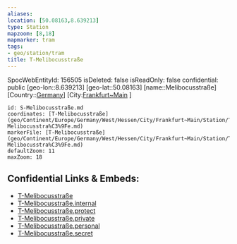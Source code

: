 ```yaml
---
aliases: 
location: [50.08163,8.639213]
type: Station 
mapzoom: [8,18] 
mapmarker: tram 
tags:
- geo/station/tram
title: T-Melibocusstraße
---
```

SpocWebEntityId: 156505
isDeleted: false
isReadOnly: false
confidential: public
[geo-lon::8.639213]
[geo-lat::50.08163]
[name::Melibocusstraße]
[Country::[Germany](geo/Continent/Europe/Germany.md)]
[City:[Frankfurt~Main](geo/Continent/Europe/Germany/West/Hessen/City/Frankfurt~Main.md) ]


```leaflet
id: S-Melibocusstraße.md
coordinates: [T-Melibocusstraße](geo/Continent/Europe/Germany/West/Hessen/City/Frankfurt~Main/Station/T-Melibocusstra%C3%9Fe.md)
markerFile: [T-Melibocusstraße](geo/Continent/Europe/Germany/West/Hessen/City/Frankfurt~Main/Station/T-Melibocusstra%C3%9Fe.md)
defaultZoom: 11 
maxZoom: 18
```


## Confidential Links & Embeds: 
- [T-Melibocusstraße](../../../../../../../../../../_public/geo/Continent/Europe/Germany/West/Hessen/City/Frankfurt~Main/Station/T-Melibocusstra%C3%9Fe.md) 
- [T-Melibocusstraße.internal](../../../../../../../../../../_internal/geo/Continent/Europe/Germany/West/Hessen/City/Frankfurt~Main/Station/T-Melibocusstra%C3%9Fe.internal.md) 
- [T-Melibocusstraße.protect](../../../../../../../../../../_protect/geo/Continent/Europe/Germany/West/Hessen/City/Frankfurt~Main/Station/T-Melibocusstra%C3%9Fe.protect.md) 
- [T-Melibocusstraße.private](../../../../../../../../../../_private/geo/Continent/Europe/Germany/West/Hessen/City/Frankfurt~Main/Station/T-Melibocusstra%C3%9Fe.private.md) 
- [T-Melibocusstraße.personal](../../../../../../../../../../_personal/geo/Continent/Europe/Germany/West/Hessen/City/Frankfurt~Main/Station/T-Melibocusstra%C3%9Fe.personal.md) 
- [T-Melibocusstraße.secret](../../../../../../../../../../_secret/geo/Continent/Europe/Germany/West/Hessen/City/Frankfurt~Main/Station/T-Melibocusstra%C3%9Fe.secret.md) 
